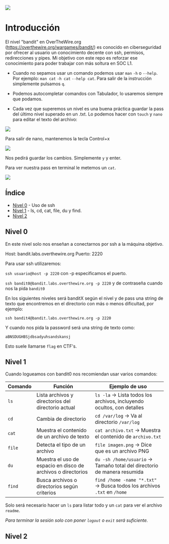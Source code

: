 ![](https://github.com/david-garcia-sec/OverTheWire-Bandit-Notes/blob/7ddd862895a1d0ea244b3cfb1ba19400418d0652/images/otw-bandit.jpg)
# Introducción
El nivel "bandit" en OverTheWire.org (https://overthewire.org/wargames/bandit/) es conocido en ciberseguridad por ofrecer al usuario un conocimiento decente con ssh, permisos, redirecciones y pipes. Mi objetivo con este repo es reforzar ese conocimiento para poder trabajar con más soltura en SOC L1.

- Cuando no sepamos usar un comando podemos usar ``man`` ``-h`` o ``--help``.
Por ejemplo: ``man cat`` ``-h cat`` ``--help cat``. Para salir de la instrucción simplemente pulsamos ``q``.

- Podemos autocompletar comandos con Tabulador, lo usaremos siempre que podamos.

- Cada vez que superemos un nivel es una buena práctica guardar la pass del último nivel superado en un .txt. Lo podemos hacer con ``touch`` y ``nano`` para editar el texto del archivo:

  
![](https://github.com/david-garcia-sec/OverTheWire-Bandit-SOC-L1/blob/2fdfe4ef0e68ace3c62fcef3b13b1a8403ce97a8/images/touch.png)

Para salir de nano, mantenemos la tecla Control+x

![](https://github.com/david-garcia-sec/OverTheWire-Bandit-SOC-L1/blob/main/images/touch%202.png?raw=true)

Nos pedirá guardar los cambios. Simplemente ``y`` y enter.

Para ver nuestra pass en terminal le metemos un ``cat``.

![](https://github.com/david-garcia-sec/OverTheWire-Bandit-SOC-L1/blob/main/images/touch3.png?raw=true)

## Índice
- [Nivel 0](#nivel-0) - Uso de ssh
- [Nivel 1](#nivel-1) - ls, cd, cat, file, du y find.
- [Nivel 2](#nivel-2)

## Nivel 0
En este nivel solo nos enseñan a conectarnos por ssh a la máquina objetivo.

Host: bandit.labs.overthewire.org
Puerto: 2220

Para usar ssh utilizaremos:

``ssh usuario@host -p 2220`` con -p especificamos el puerto.

``ssh bandit0@bandit.labs.overthewire.org -p 2220`` y de contraseña cuando nos la pida ``bandit0``


En los siguientes niveles será banditX según el nivel y de pass una string de texto que encontremos en el directorio con más o menos dificultad, por ejemplo:

``ssh bandit4@bandit.labs.overthewire.org -p 2220``

Y cuando nos pida la password será una string de texto como:

``aBNSDUGHBSjdbsadyuhsandskansj``

Esto suele llamarse ``flag`` en CTF's.

## Nivel 1

Cuando logueamos con bandit0 nos recomiendan usar varios comandos:

| Comando | Función                                                      | Ejemplo de uso                                                          |
| ------- | ------------------------------------------------------------ | ----------------------------------------------------------------------- |
| `ls`    | Lista archivos y directorios del directorio actual           | `ls -la` → Lista todos los archivos, incluyendo ocultos, con detalles   |
| `cd`    | Cambia de directorio                                         | `cd /var/log` → Va al directorio `/var/log`                             |
| `cat`   | Muestra el contenido de un archivo de texto                  | `cat archivo.txt` → Muestra el contenido de `archivo.txt`               |
| `file`  | Detecta el tipo de un archivo                                | `file imagen.png` → Dice que es un archivo PNG                          |
| `du`    | Muestra el uso de espacio en disco de archivos o directorios | `du -sh /home/usuario` → Tamaño total del directorio de manera resumida |
| `find`  | Busca archivos o directorios según criterios                 | `find /home -name "*.txt"` → Busca todos los archivos `.txt` en `/home` |

Solo será necesario hacer un ``ls`` para listar todo y un ``cat`` para ver el archivo ``readme``.

*Para terminar la sesión solo con poner ``logout`` o ``exit`` será suficiente.*

## Nivel 2

